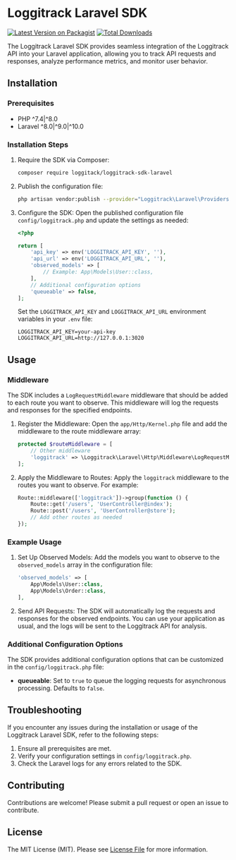 
# Loggitrack Laravel SDK

[![Latest Version on Packagist](https://img.shields.io/packagist/v/yourusername/loggitrack-laravel-sdk.svg?style=flat-square)](https://packagist.org/packages/yourusername/loggitrack-laravel-sdk)
[![Total Downloads](https://img.shields.io/packagist/dt/yourusername/loggitrack-laravel-sdk.svg?style=flat-square)](https://packagist.org/packages/yourusername/loggitrack-laravel-sdk)

The Loggitrack Laravel SDK provides seamless integration of the Loggitrack API into your Laravel application, allowing you to track API requests and responses, analyze performance metrics, and monitor user behavior.

## Installation

### Prerequisites

- PHP ^7.4|^8.0
- Laravel ^8.0|^9.0|^10.0

### Installation Steps

1. Require the SDK via Composer:
   ```bash
   composer require loggitack/loggitrack-sdk-laravel
   ```

2. Publish the configuration file:
   ```bash
   php artisan vendor:publish --provider="Loggitrack\Laravel\Providers\LoggitrackServiceProvider"
   ```

3. Configure the SDK:
   Open the published configuration file `config/loggitrack.php` and update the settings as needed:

   ```php
   <?php

   return [
       'api_key' => env('LOGGITRACK_API_KEY', ''),
       'api_url' => env('LOGGITRACK_API_URL', ''),
       'observed_models' => [
           // Example: App\Models\User::class,
       ],
       // Additional configuration options
       'queueable' => false,
   ];
   ```

   Set the `LOGGITRACK_API_KEY` and `LOGGITRACK_API_URL` environment variables in your `.env` file:

   ```
   LOGGITRACK_API_KEY=your-api-key
   LOGGITRACK_API_URL=http://127.0.0.1:3020
   ```

## Usage

### Middleware

The SDK includes a `LogRequestMiddleware` middleware that should be added to each route you want to observe. This middleware will log the requests and responses for the specified endpoints.

1. Register the Middleware:
   Open the `app/Http/Kernel.php` file and add the middleware to the route middleware array:

   ```php
   protected $routeMiddleware = [
       // Other middleware
       'loggitrack' => \Loggitrack\Laravel\Http\Middleware\LogRequestMiddleware::class,
   ];
   ```

2. Apply the Middleware to Routes:
   Apply the `loggitrack` middleware to the routes you want to observe. For example:

   ```php
   Route::middleware(['loggitrack'])->group(function () {
       Route::get('/users', 'UserController@index');
       Route::post('/users', 'UserController@store');
       // Add other routes as needed
   });
   ```

### Example Usage

1. Set Up Observed Models:
   Add the models you want to observe to the `observed_models` array in the configuration file:

   ```php
   'observed_models' => [
       App\Models\User::class,
       App\Models\Order::class,
   ],
   ```

2. Send API Requests:
   The SDK will automatically log the requests and responses for the observed endpoints. You can use your application as usual, and the logs will be sent to the Loggitrack API for analysis.

### Additional Configuration Options

The SDK provides additional configuration options that can be customized in the `config/loggitrack.php` file:

- **queueable**: Set to `true` to queue the logging requests for asynchronous processing. Defaults to `false`.

## Troubleshooting

If you encounter any issues during the installation or usage of the Loggitrack Laravel SDK, refer to the following steps:

1. Ensure all prerequisites are met.
2. Verify your configuration settings in `config/loggitrack.php`.
3. Check the Laravel logs for any errors related to the SDK.

## Contributing

Contributions are welcome! Please submit a pull request or open an issue to contribute.

## License

The MIT License (MIT). Please see [License File](LICENSE.md) for more information.
